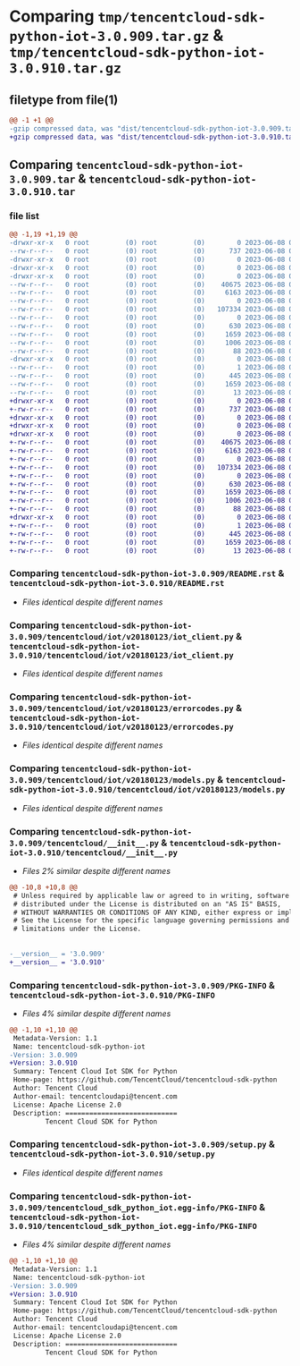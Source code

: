 # Comparing `tmp/tencentcloud-sdk-python-iot-3.0.909.tar.gz` & `tmp/tencentcloud-sdk-python-iot-3.0.910.tar.gz`

## filetype from file(1)

```diff
@@ -1 +1 @@
-gzip compressed data, was "dist/tencentcloud-sdk-python-iot-3.0.909.tar", last modified: Thu Jun  8 00:27:18 2023, max compression
+gzip compressed data, was "dist/tencentcloud-sdk-python-iot-3.0.910.tar", last modified: Thu Jun  8 09:13:05 2023, max compression
```

## Comparing `tencentcloud-sdk-python-iot-3.0.909.tar` & `tencentcloud-sdk-python-iot-3.0.910.tar`

### file list

```diff
@@ -1,19 +1,19 @@
-drwxr-xr-x   0 root         (0) root         (0)        0 2023-06-08 00:27:18.000000 tencentcloud-sdk-python-iot-3.0.909/
--rw-r--r--   0 root         (0) root         (0)      737 2023-06-08 00:27:18.000000 tencentcloud-sdk-python-iot-3.0.909/README.rst
-drwxr-xr-x   0 root         (0) root         (0)        0 2023-06-08 00:27:18.000000 tencentcloud-sdk-python-iot-3.0.909/tencentcloud/
-drwxr-xr-x   0 root         (0) root         (0)        0 2023-06-08 00:27:18.000000 tencentcloud-sdk-python-iot-3.0.909/tencentcloud/iot/
-drwxr-xr-x   0 root         (0) root         (0)        0 2023-06-08 00:27:18.000000 tencentcloud-sdk-python-iot-3.0.909/tencentcloud/iot/v20180123/
--rw-r--r--   0 root         (0) root         (0)    40675 2023-06-08 00:27:18.000000 tencentcloud-sdk-python-iot-3.0.909/tencentcloud/iot/v20180123/iot_client.py
--rw-r--r--   0 root         (0) root         (0)     6163 2023-06-08 00:27:18.000000 tencentcloud-sdk-python-iot-3.0.909/tencentcloud/iot/v20180123/errorcodes.py
--rw-r--r--   0 root         (0) root         (0)        0 2023-06-08 00:27:18.000000 tencentcloud-sdk-python-iot-3.0.909/tencentcloud/iot/v20180123/__init__.py
--rw-r--r--   0 root         (0) root         (0)   107334 2023-06-08 00:27:18.000000 tencentcloud-sdk-python-iot-3.0.909/tencentcloud/iot/v20180123/models.py
--rw-r--r--   0 root         (0) root         (0)        0 2023-06-08 00:27:18.000000 tencentcloud-sdk-python-iot-3.0.909/tencentcloud/iot/__init__.py
--rw-r--r--   0 root         (0) root         (0)      630 2023-06-08 00:27:18.000000 tencentcloud-sdk-python-iot-3.0.909/tencentcloud/__init__.py
--rw-r--r--   0 root         (0) root         (0)     1659 2023-06-08 00:27:18.000000 tencentcloud-sdk-python-iot-3.0.909/PKG-INFO
--rw-r--r--   0 root         (0) root         (0)     1006 2023-06-08 00:27:18.000000 tencentcloud-sdk-python-iot-3.0.909/setup.py
--rw-r--r--   0 root         (0) root         (0)       88 2023-06-08 00:27:18.000000 tencentcloud-sdk-python-iot-3.0.909/setup.cfg
-drwxr-xr-x   0 root         (0) root         (0)        0 2023-06-08 00:27:18.000000 tencentcloud-sdk-python-iot-3.0.909/tencentcloud_sdk_python_iot.egg-info/
--rw-r--r--   0 root         (0) root         (0)        1 2023-06-08 00:27:18.000000 tencentcloud-sdk-python-iot-3.0.909/tencentcloud_sdk_python_iot.egg-info/dependency_links.txt
--rw-r--r--   0 root         (0) root         (0)      445 2023-06-08 00:27:18.000000 tencentcloud-sdk-python-iot-3.0.909/tencentcloud_sdk_python_iot.egg-info/SOURCES.txt
--rw-r--r--   0 root         (0) root         (0)     1659 2023-06-08 00:27:18.000000 tencentcloud-sdk-python-iot-3.0.909/tencentcloud_sdk_python_iot.egg-info/PKG-INFO
--rw-r--r--   0 root         (0) root         (0)       13 2023-06-08 00:27:18.000000 tencentcloud-sdk-python-iot-3.0.909/tencentcloud_sdk_python_iot.egg-info/top_level.txt
+drwxr-xr-x   0 root         (0) root         (0)        0 2023-06-08 09:13:05.000000 tencentcloud-sdk-python-iot-3.0.910/
+-rw-r--r--   0 root         (0) root         (0)      737 2023-06-08 09:13:05.000000 tencentcloud-sdk-python-iot-3.0.910/README.rst
+drwxr-xr-x   0 root         (0) root         (0)        0 2023-06-08 09:13:05.000000 tencentcloud-sdk-python-iot-3.0.910/tencentcloud/
+drwxr-xr-x   0 root         (0) root         (0)        0 2023-06-08 09:13:05.000000 tencentcloud-sdk-python-iot-3.0.910/tencentcloud/iot/
+drwxr-xr-x   0 root         (0) root         (0)        0 2023-06-08 09:13:05.000000 tencentcloud-sdk-python-iot-3.0.910/tencentcloud/iot/v20180123/
+-rw-r--r--   0 root         (0) root         (0)    40675 2023-06-08 09:13:05.000000 tencentcloud-sdk-python-iot-3.0.910/tencentcloud/iot/v20180123/iot_client.py
+-rw-r--r--   0 root         (0) root         (0)     6163 2023-06-08 09:13:05.000000 tencentcloud-sdk-python-iot-3.0.910/tencentcloud/iot/v20180123/errorcodes.py
+-rw-r--r--   0 root         (0) root         (0)        0 2023-06-08 09:13:05.000000 tencentcloud-sdk-python-iot-3.0.910/tencentcloud/iot/v20180123/__init__.py
+-rw-r--r--   0 root         (0) root         (0)   107334 2023-06-08 09:13:05.000000 tencentcloud-sdk-python-iot-3.0.910/tencentcloud/iot/v20180123/models.py
+-rw-r--r--   0 root         (0) root         (0)        0 2023-06-08 09:13:05.000000 tencentcloud-sdk-python-iot-3.0.910/tencentcloud/iot/__init__.py
+-rw-r--r--   0 root         (0) root         (0)      630 2023-06-08 09:13:05.000000 tencentcloud-sdk-python-iot-3.0.910/tencentcloud/__init__.py
+-rw-r--r--   0 root         (0) root         (0)     1659 2023-06-08 09:13:05.000000 tencentcloud-sdk-python-iot-3.0.910/PKG-INFO
+-rw-r--r--   0 root         (0) root         (0)     1006 2023-06-08 09:13:05.000000 tencentcloud-sdk-python-iot-3.0.910/setup.py
+-rw-r--r--   0 root         (0) root         (0)       88 2023-06-08 09:13:05.000000 tencentcloud-sdk-python-iot-3.0.910/setup.cfg
+drwxr-xr-x   0 root         (0) root         (0)        0 2023-06-08 09:13:05.000000 tencentcloud-sdk-python-iot-3.0.910/tencentcloud_sdk_python_iot.egg-info/
+-rw-r--r--   0 root         (0) root         (0)        1 2023-06-08 09:13:05.000000 tencentcloud-sdk-python-iot-3.0.910/tencentcloud_sdk_python_iot.egg-info/dependency_links.txt
+-rw-r--r--   0 root         (0) root         (0)      445 2023-06-08 09:13:05.000000 tencentcloud-sdk-python-iot-3.0.910/tencentcloud_sdk_python_iot.egg-info/SOURCES.txt
+-rw-r--r--   0 root         (0) root         (0)     1659 2023-06-08 09:13:05.000000 tencentcloud-sdk-python-iot-3.0.910/tencentcloud_sdk_python_iot.egg-info/PKG-INFO
+-rw-r--r--   0 root         (0) root         (0)       13 2023-06-08 09:13:05.000000 tencentcloud-sdk-python-iot-3.0.910/tencentcloud_sdk_python_iot.egg-info/top_level.txt
```

### Comparing `tencentcloud-sdk-python-iot-3.0.909/README.rst` & `tencentcloud-sdk-python-iot-3.0.910/README.rst`

 * *Files identical despite different names*

### Comparing `tencentcloud-sdk-python-iot-3.0.909/tencentcloud/iot/v20180123/iot_client.py` & `tencentcloud-sdk-python-iot-3.0.910/tencentcloud/iot/v20180123/iot_client.py`

 * *Files identical despite different names*

### Comparing `tencentcloud-sdk-python-iot-3.0.909/tencentcloud/iot/v20180123/errorcodes.py` & `tencentcloud-sdk-python-iot-3.0.910/tencentcloud/iot/v20180123/errorcodes.py`

 * *Files identical despite different names*

### Comparing `tencentcloud-sdk-python-iot-3.0.909/tencentcloud/iot/v20180123/models.py` & `tencentcloud-sdk-python-iot-3.0.910/tencentcloud/iot/v20180123/models.py`

 * *Files identical despite different names*

### Comparing `tencentcloud-sdk-python-iot-3.0.909/tencentcloud/__init__.py` & `tencentcloud-sdk-python-iot-3.0.910/tencentcloud/__init__.py`

 * *Files 2% similar despite different names*

```diff
@@ -10,8 +10,8 @@
 # Unless required by applicable law or agreed to in writing, software
 # distributed under the License is distributed on an "AS IS" BASIS,
 # WITHOUT WARRANTIES OR CONDITIONS OF ANY KIND, either express or implied.
 # See the License for the specific language governing permissions and
 # limitations under the License.
 
 
-__version__ = '3.0.909'
+__version__ = '3.0.910'
```

### Comparing `tencentcloud-sdk-python-iot-3.0.909/PKG-INFO` & `tencentcloud-sdk-python-iot-3.0.910/PKG-INFO`

 * *Files 4% similar despite different names*

```diff
@@ -1,10 +1,10 @@
 Metadata-Version: 1.1
 Name: tencentcloud-sdk-python-iot
-Version: 3.0.909
+Version: 3.0.910
 Summary: Tencent Cloud Iot SDK for Python
 Home-page: https://github.com/TencentCloud/tencentcloud-sdk-python
 Author: Tencent Cloud
 Author-email: tencentcloudapi@tencent.com
 License: Apache License 2.0
 Description: ============================
         Tencent Cloud SDK for Python
```

### Comparing `tencentcloud-sdk-python-iot-3.0.909/setup.py` & `tencentcloud-sdk-python-iot-3.0.910/setup.py`

 * *Files identical despite different names*

### Comparing `tencentcloud-sdk-python-iot-3.0.909/tencentcloud_sdk_python_iot.egg-info/PKG-INFO` & `tencentcloud-sdk-python-iot-3.0.910/tencentcloud_sdk_python_iot.egg-info/PKG-INFO`

 * *Files 4% similar despite different names*

```diff
@@ -1,10 +1,10 @@
 Metadata-Version: 1.1
 Name: tencentcloud-sdk-python-iot
-Version: 3.0.909
+Version: 3.0.910
 Summary: Tencent Cloud Iot SDK for Python
 Home-page: https://github.com/TencentCloud/tencentcloud-sdk-python
 Author: Tencent Cloud
 Author-email: tencentcloudapi@tencent.com
 License: Apache License 2.0
 Description: ============================
         Tencent Cloud SDK for Python
```

